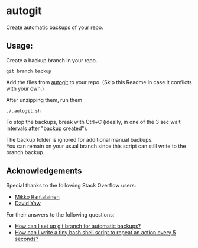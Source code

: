 # autogit
Create automatic backups of your repo.

## Usage:    
Create a backup branch in your repo.
```
git branch backup
```

Add the files from [autogit](https://github.com/programizer/autogit/archive/master.zip) to your repo. (Skip this Readme in case it conflicts with your own.)

After unzipping them, run them
```
./.autogit.sh
```

To stop the backups, break with Ctrl+C (ideally, in one of the 3 sec wait intervals after "backup created").   

The backup folder is ignored for additional manual backups.    
You can remain on your usual branch since this script can still write to the branch backup.    
    


## Acknowledgements
Special thanks to the following Stack Overflow users:

* [Mikko Rantalainen](https://stackoverflow.com/users/334451/mikko-rantalainen)
* [David Yaw](https://stackoverflow.com/users/480937/david-yaw)

For their answers to the following questions:

* [How can I set up git branch for automatic backups?](https://stackoverflow.com/questions/25418092/how-can-i-set-up-git-branch-for-automatic-backups)
* [How can I write a tiny bash shell script to repeat an action every 5 seconds?](https://stackoverflow.com/questions/4502476/how-can-i-write-a-tiny-bash-shell-script-to-repeat-an-action-every-5-seconds#4502532)
